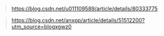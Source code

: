 > https://blog.csdn.net/u011109589/article/details/80333775

> https://blog.csdn.net/anxpp/article/details/51512200?utm_source=blogxgwz0
